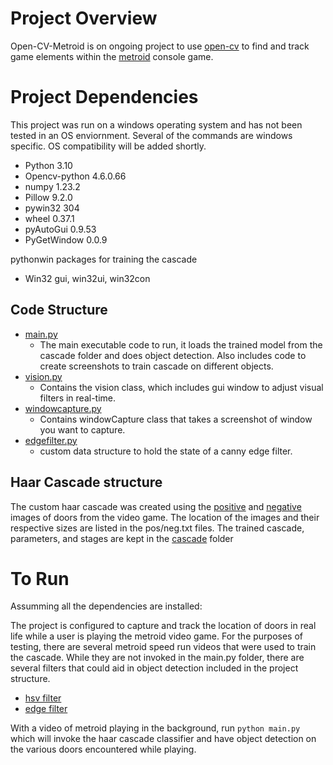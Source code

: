 # Project Overview
Open-CV-Metroid is on ongoing project to use [open-cv](https://opencv.org/) to find and track game elements within the [metroid](https://metroid.nintendo.com/) console game. 

# Project Dependencies
This project was run on a windows operating system and has not been tested in an OS enviornment. Several of the commands are windows specific. OS compatibility will be added shortly.
- Python 3.10
- Opencv-python 4.6.0.66
- numpy 1.23.2
- Pillow 9.2.0
- pywin32 304
- wheel 0.37.1
- pyAutoGui 0.9.53
- PyGetWindow 0.0.9

pythonwin packages for training the cascade
- Win32 gui, win32ui, win32con

## Code Structure 
- [main.py](https://github.com/Nkdiaz/Open-CV-Metroid/blob/master/main.py)
  - The main executable code to run, it loads the trained model from the cascade folder and does object detection. Also includes code to create screenshots to train cascade on different objects.
- [vision.py](https://github.com/Nkdiaz/Open-CV-Metroid/blob/master/vision.py)  
  - Contains the vision class, which includes gui window to adjust visual filters in real-time.
- [windowcapture.py](https://github.com/Nkdiaz/Open-CV-Metroid/blob/master/windowcapture.py)
  - Contains windowCapture class that takes a screenshot of window you want to capture.
- [edgefilter.py](https://github.com/Nkdiaz/Open-CV-Metroid/blob/master/edgefilter.py)
  - custom data structure to hold the state of a canny edge filter.

## Haar Cascade structure
The custom haar cascade was created using the [positive](https://github.com/Nkdiaz/Open-CV-Metroid/tree/master/positive) and [negative](https://github.com/Nkdiaz/Open-CV-Metroid/tree/master/negative) images of doors from the video game. The location of the images and their respective sizes are listed in the pos/neg.txt files. The trained cascade, parameters, and stages are kept in the [cascade](https://github.com/Nkdiaz/Open-CV-Metroid/tree/master/cascade) folder

# To Run
Assumming all the dependencies are installed: 

The project is configured to capture and track the location of doors in real life while a user is playing the metroid video game. For the purposes of testing, there are several metroid speed run videos that were used to train the cascade. While they are not invoked in the main.py folder, there are several filters that could aid in object detection included in the project structure.
- [hsv filter](https://github.com/Nkdiaz/Open-CV-Metroid/blob/master/hsvfilter.py)
- [edge filter](https://github.com/Nkdiaz/Open-CV-Metroid/blob/master/edgefilter.py)

With a video of metroid playing in the background, run `python main.py` which will invoke the haar cascade classifier and have object detection on the various doors encountered while playing. 





